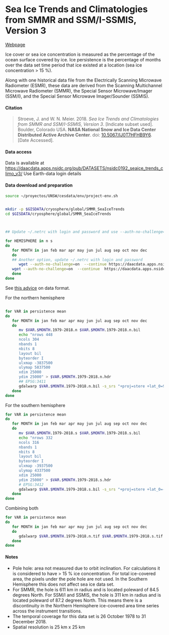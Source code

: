 # Sea Ice Trends and Climatologies from SMMR and SSM/I-SSMIS, Version 3

[Webpage](https://nsidc.org/data/NSIDC-0192/versions/3)

Ice cover or sea ice concentration is measured as the percentage of the ocean surface covered by ice. Ice persistence is the percentage of months over the data set time period that ice existed at a location (sea ice concentration > 15 %).

Along with one historical data file from the Electrically Scanning Microwave Radiometer (ESMR), these data are derived from the Scanning Multichannel Microwave Radiometer (SMMR), the Special Sensor Microwave/Imager (SSM/I), and the Special Sensor Microwave Imager/Sounder (SSMIS).

#### Citation
> Stroeve, J. and W. N. Meier. 2018. *Sea Ice Trends and Climatologies from SMMR and SSM/I-SSMIS, Version 3*. [Indicate subset used]. Boulder, Colorado USA. **NASA National Snow and Ice Data Center Distributed Active Archive Center**. doi: [10.5067/IJ0T7HFHB9Y6](https://doi.org/10.5067/IJ0T7HFHB9Y6). [Date Accessed].

#### Data access

Data is available at https://daacdata.apps.nsidc.org/pub/DATASETS/nsidc0192_seaice_trends_climo_v3/
Use Earth-data login details


#### Data download and preparation

```sh
source ~/proyectos/UNSW/cesdata/env/project-env.sh


mkdir -p $GISDATA/cryosphere/global/SMMR_SeaIceTrends
cd $GISDATA/cryosphere/global/SMMR_SeaIceTrends



## Update ~/.netrc with login and password and use --auth-no-challenge=on  

for HEMISPHERE in n s
do
   for MONTH in jan feb mar apr may jun jul aug sep oct nov dec
   do
   ## Another option, update ~/.netrc with login and password
      wget --auth-no-challenge=on  --continue https://daacdata.apps.nsidc.org/pub/DATASETS/nsidc0192_seaice_trends_climo_v3/monthly-climatology/mean.${MONTH}.1979-2019.${HEMISPHERE}
   wget --auth-no-challenge=on  --continue  https://daacdata.apps.nsidc.org/pub/DATASETS/nsidc0192_seaice_trends_climo_v3/ice-persistence/persistence.${MONTH}.1979-2019.${HEMISPHERE}
   done
done


```

See [this advice](https://nsidc.org/support/22256950-How-do-I-import-the-sea-ice-trends-data-into-ArcGIS-) on data format.

For the northern hemisphere


```sh

for VAR in persistence mean
do
   for MONTH in jan feb mar apr may jun jul aug sep oct nov dec
   do
      mv $VAR.$MONTH.1979-2018.n $VAR.$MONTH.1979-2018.n.bil
      echo "nrows 448
      ncols 304
      nbands 1
      nbits 8
      layout bil
      byteorder I
      ulxmap -3837500
      ulymap 5837500
      xdim 25000
      ydim 25000" > $VAR.$MONTH.1979-2018.n.hdr
      ## EPSG:3411
      gdalwarp $VAR.$MONTH.1979-2018.n.bil -s_srs "+proj=stere +lat_0=90 +lat_ts=70 +lon_0=-45 +k=1 +x_0=0 +y_0=0 +a=6378273 +b=6356889.449 +units=m +no_defs" $VAR.$MONTH.1979-2018.n.tif
   done
done
```

For the southern hemisphere

```sh
for VAR in persistence mean
do
   for MONTH in jan feb mar apr may jun jul aug sep oct nov dec
   do
      mv $VAR.$MONTH.1979-2018.s $VAR.$MONTH.1979-2018.s.bil
      echo "nrows 332
      ncols 316
      nbands 1
      nbits 8
      layout bil
      byteorder I
      ulxmap -3937500
      ulymap 4337500
      xdim 25000
      ydim 25000" > $VAR.$MONTH.1979-2018.s.hdr
      # EPSG:3412
      gdalwarp $VAR.$MONTH.1979-2018.s.bil -s_srs "+proj=stere +lat_0=-90 +lat_ts=-70 +lon_0=0 +k=1 +x_0=0 +y_0=0 +a=6378273 +b=6356889.449 +units=m +no_defs" $VAR.$MONTH.1979-2018.s.tif
   done
done

```

Combining both

```sh
for VAR in persistence mean
do
   for MONTH in jan feb mar apr may jun jul aug sep oct nov dec
   do
      gdalwarp $VAR.$MONTH.1979-2018.n.tif $VAR.$MONTH.1979-2018.s.tif  -t_srs "+proj=latlong +datum=WGS84" -te -180 -90 180 90 $VAR.$MONTH.1979-2018.tif
   done
done

```

#### Notes
* Pole hole: area not measured due to orbit inclination. For calculations it is considered to have > 15 % ice concentration. For total ice-covered area, the pixels under the pole hole are not used. In the Southern Hemisphere this does not affect sea ice data set.
* For SMMR, the hole is 611 km in radius and is located poleward of 84.5 degrees North. For SSM/I and SSMIS, the hole is 311 km in radius and is located poleward of 87.2 degrees North. This means there is a discontinuity in the Northern Hemisphere ice-covered area time series across the instrument transitions.
* The temporal coverage for this data set is 26 October 1978 to 31 December 2018.
* Spatial resolution is 25 km x 25 km
